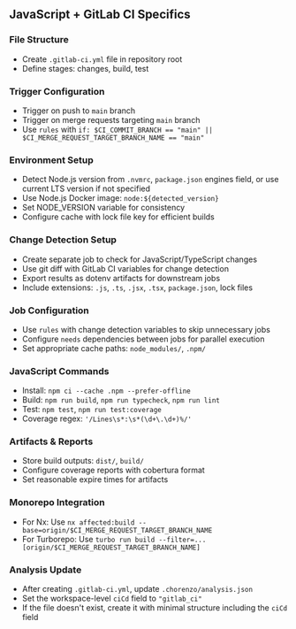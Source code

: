 ## JavaScript + GitLab CI Specifics

### File Structure
- Create `.gitlab-ci.yml` file in repository root
- Define stages: changes, build, test

### Trigger Configuration
- Trigger on push to `main` branch
- Trigger on merge requests targeting `main` branch
- Use `rules` with `if: $CI_COMMIT_BRANCH == "main" || $CI_MERGE_REQUEST_TARGET_BRANCH_NAME == "main"`

### Environment Setup
- Detect Node.js version from `.nvmrc`, `package.json` engines field, or use current LTS version if not specified
- Use Node.js Docker image: `node:${detected_version}`
- Set NODE_VERSION variable for consistency
- Configure cache with lock file key for efficient builds

### Change Detection Setup
- Create separate job to check for JavaScript/TypeScript changes
- Use git diff with GitLab CI variables for change detection
- Export results as dotenv artifacts for downstream jobs
- Include extensions: `.js`, `.ts`, `.jsx`, `.tsx`, `package.json`, lock files

### Job Configuration
- Use `rules` with change detection variables to skip unnecessary jobs
- Configure `needs` dependencies between jobs for parallel execution
- Set appropriate cache paths: `node_modules/`, `.npm/`

### JavaScript Commands
- Install: `npm ci --cache .npm --prefer-offline`
- Build: `npm run build`, `npm run typecheck`, `npm run lint`
- Test: `npm test`, `npm run test:coverage`
- Coverage regex: `'/Lines\s*:\s*(\d+\.\d+)%/'`

### Artifacts & Reports
- Store build outputs: `dist/`, `build/`
- Configure coverage reports with cobertura format
- Set reasonable expire times for artifacts

### Monorepo Integration  
- For Nx: Use `nx affected:build --base=origin/$CI_MERGE_REQUEST_TARGET_BRANCH_NAME`
- For Turborepo: Use `turbo run build --filter=...[origin/$CI_MERGE_REQUEST_TARGET_BRANCH_NAME]`

### Analysis Update
- After creating `.gitlab-ci.yml`, update `.chorenzo/analysis.json`
- Set the workspace-level `ciCd` field to `"gitlab_ci"`
- If the file doesn't exist, create it with minimal structure including the `ciCd` field